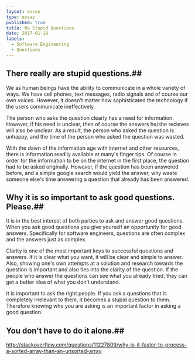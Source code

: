 ```yaml
---
layout: essay
type: essay
published: true
title: No Stupid Questions
date: 2017-01-18
labels:
  - Software Engineering
  - Questions
---
```


## There really are stupid questions.##

We as human beings have the ability to communicate in a whole variety of ways. We have cell phones, text messages, radio signals and of course our own voices. However, it doesn't matter how sophisticated the technology if the users communicate ineffectively. 

The person who asks the question clearly has a need for information. However, if his need is unclear, then of course the answers he/she recieves will also be unclear. As a result, the person who asked the question is unhappy, and the time of the person who asked the question was wasted.

With the dawn of the information age with internet and other resources, there is information readily available at many's finger tips. Of course in order for the information to be on the internet in the first place, the question had to be asked originally. However, if the question has been answered before, and a simple google search would yield the answer, why waste someone else's time answering a question that already has been answered.

## Why it is so important to ask good questions. Please.##

It is in the best interest of both parties to ask and answer good questions. When you ask good questions you give yourself an opportunity for good answers. Specifically for software engineers, questions are often complex and the answers just as complex.

Clarity is one of the most important keys to successful questions and answers. If it is clear what you want, it will be clear and simple to answer. Also, showing one's own attempts at a solution and research towards the question is important and also ties into the clarity of the question. If the people who answer the questions can see what you already tried, they can get a better idea of what you don't understand.

It is important to ask the right people. If you ask a questions that is completely irrelevant to them, it becomes a stupid question to them. Therefore knowing who you are asking is an important factor in asking a good question.

## You don't have to do it alone.##

http://stackoverflow.com/questions/11227809/why-is-it-faster-to-process-a-sorted-array-than-an-unsorted-array
